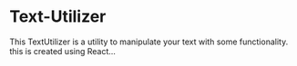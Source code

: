 # Text-Utilizer
This TextUtilizer is a utility to manipulate your text with some functionality.
this is created using React...
